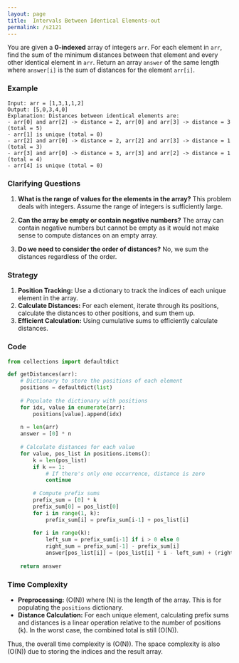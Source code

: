 ```yaml
---
layout: page
title:  Intervals Between Identical Elements-out
permalink: /s2121
---
```


You are given a **0-indexed** array of integers `arr`. For each element in `arr`, find the sum of the minimum distances between that element and every other identical element in `arr`. Return an array `answer` of the same length where `answer[i]` is the sum of distances for the element `arr[i]`.

### Example

```
Input: arr = [1,3,1,1,2]
Output: [5,0,3,4,0]
Explanation: Distances between identical elements are:
- arr[0] and arr[2] -> distance = 2, arr[0] and arr[3] -> distance = 3 (total = 5)
- arr[1] is unique (total = 0)
- arr[2] and arr[0] -> distance = 2, arr[2] and arr[3] -> distance = 1 (total = 3)
- arr[3] and arr[0] -> distance = 3, arr[3] and arr[2] -> distance = 1 (total = 4)
- arr[4] is unique (total = 0)
```

### Clarifying Questions

1. **What is the range of values for the elements in the array?**
   This problem deals with integers. Assume the range of integers is sufficiently large.
   
2. **Can the array be empty or contain negative numbers?**
   The array can contain negative numbers but cannot be empty as it would not make sense to compute distances on an empty array.

3. **Do we need to consider the order of distances?**
   No, we sum the distances regardless of the order.

### Strategy

1. **Position Tracking:** Use a dictionary to track the indices of each unique element in the array.
2. **Calculate Distances:** For each element, iterate through its positions, calculate the distances to other positions, and sum them up.
3. **Efficient Calculation:** Using cumulative sums to efficiently calculate distances.

### Code

```python
from collections import defaultdict

def getDistances(arr):
    # Dictionary to store the positions of each element
    positions = defaultdict(list)
    
    # Populate the dictionary with positions
    for idx, value in enumerate(arr):
        positions[value].append(idx)
    
    n = len(arr)
    answer = [0] * n
    
    # Calculate distances for each value
    for value, pos_list in positions.items():
        k = len(pos_list)
        if k == 1:
            # If there's only one occurrence, distance is zero
            continue
        
        # Compute prefix sums
        prefix_sum = [0] * k
        prefix_sum[0] = pos_list[0]
        for i in range(1, k):
            prefix_sum[i] = prefix_sum[i-1] + pos_list[i]
        
        for i in range(k):
            left_sum = prefix_sum[i-1] if i > 0 else 0
            right_sum = prefix_sum[-1] - prefix_sum[i]
            answer[pos_list[i]] = (pos_list[i] * i - left_sum) + (right_sum - pos_list[i] * (k - i - 1))
    
    return answer
```

### Time Complexity

- **Preprocessing:** \(O(N)\) where \(N\) is the length of the array. This is for populating the `positions` dictionary.
- **Distance Calculation:** For each unique element, calculating prefix sums and distances is a linear operation relative to the number of positions \(k\). In the worst case, the combined total is still \(O(N)\).

Thus, the overall time complexity is \(O(N)\). The space complexity is also \(O(N)\) due to storing the indices and the result array.